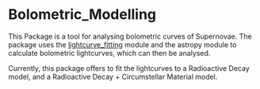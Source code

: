 # Bolometric_Modelling

This Package is a tool for analysing bolometric curves of Supernovae.
The package uses the [lightcurve_fitting](https://github.com/griffin-h/lightcurve_fitting.git) module and the astropy module to calculate bolometric lightcurves, which can then be analysed.

Currently, this package offers to fit the lightcurves to a Radioactive Decay model, and a Radioactive Decay + Circumstellar Material model.

